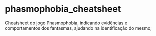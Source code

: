 # phasmophobia_cheatsheet
Cheatsheet do jogo Phasmophobia, indicando evidências e comportamentos dos fantasmas, ajudando na identificação do mesmo;
